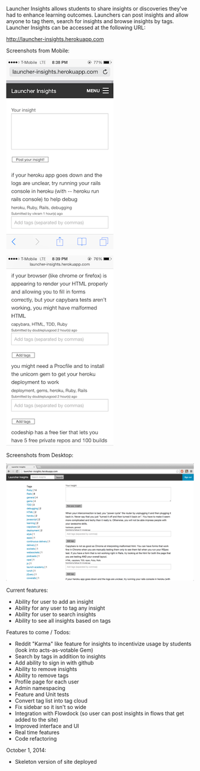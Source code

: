 Launcher Insights allows students to share insights or discoveries they've had to enhance learning outcomes. Launchers can post insights and allow anyone to tag them, search for insights and browse insights by tags. Launcher Insights can be accessed at the following URL:

http://launcher-insights.herokuapp.com

Screenshots from Mobile:

![alt tag](image_1.png)

![alt tag](image_2.png)

Screenshots from Desktop:

![alt tag](image_3.png)

Current features:
- Ability for user to add an insight
- Ability for any user to tag any insight
- Ability for user to search insights
- Ability to see all insights based on tags

Features to come / Todos:
- Reddit "Karma" like feature for insights to incentivize usage by students (look into acts-as-votable Gem)
- Search by tags in addition to insights
- Add ability to sign in with github
- Ability to remove insights
- Ability to remove tags
- Profile page for each user
- Admin namespacing
- Feature and Unit tests
- Convert tag list into tag cloud
- Fix sidebar so it isn't so wide
- Integration with Flowdock (so user can post insights in flows that get added to the site)
- Improved interface and UI
- Real time features
- Code refactoring

October 1, 2014:
- Skeleton version of site deployed
